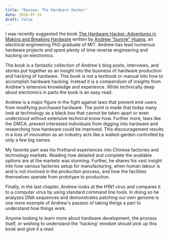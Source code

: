 ```yaml
---
title: "Review: The Hardware Hacker"
date: 2018-07-31
draft: false
---
```


I was recently suggested the book [The Hardware Hacker: Adventures in Making and Breaking Hardware](https://www.amazon.com/Hardware-Hacker-Adventures-Making-Breaking/dp/159327758X) written by [Andrew "bunnie" Huang](https://en.wikipedia.org/wiki/Andrew_Huang_(hacker)), an electrical engineering PhD graduate of MIT. Andrew has lead numerous hardware projects and spent plenty of time reverse engineering and hacking on electronics.

The book is a fantastic collection of Andrew's blog posts, interviews, and stories put together as an insight into the business of hardware production and hacking of hardware. This book is not a textbook or manual into how to accomplish hardware hacking. Instead it is a compendium of insights from Andrew's extensive knowledge and experience. While technically deep about electronics in parts the book is an easy read.

Andrew is a major figure in the fight against laws that prevent end-users from modifying purchased hardware. The point is made that today many look at technology as a black box that cannot be taken apart or even understood without extensive technical know-how. Further more, laws like the DMCA, prevent interested individuals from digging into hardware and researching how hardware could be improved. This discouragement results in a loss of innovation as an industry acts like a walled-garden controlled by only a few big names.

My favorite part was his firsthand experiences into Chinese factories and technology markets. Reading how detailed and complete the available options are at the markets was stunning. Further, he shares his vast insight into how various factories setup for manufacturing, when human labour is and is not involved in the production process, and how the facilities themselves operate from prototype to production.

Finally, in the last chapter, Andrew looks at the H1N1 virus and compares it to a computer virus by using standard command line tools. In doing so he analyzes DNA sequences and demonstrates patching our own genome is one more example of Andrew's passion of taking things a part to understand how things work.

Anyone looking to learn more about hardware development, the process itself, or wishing to understand the 'hacking' mindset should pick up this book and give it a read.
